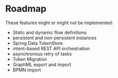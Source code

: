 Roadmap
=======

These features might or might not be implemented:

* Static and dynamic flow definitions
* persistent and non-persistent instances
* Spring Data TokenStore
* intent-based REST API orchestration
* asynchronous retry of tasks
* Token Migration
* GraphML export and import
* BPMN import